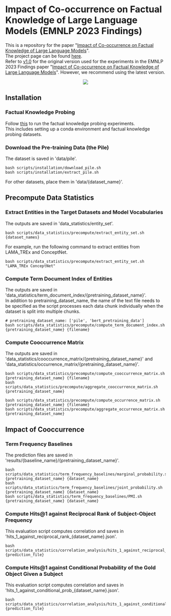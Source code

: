 # Impact of Co-occurrence on Factual Knowledge of Large Language Models (EMNLP 2023 Findings)
This is a repository for the paper "[Impact of Co-occurrence on Factual Knowledge of Large Language Models](https://aclanthology.org/2023.findings-emnlp.518.pdf)".  
The project page can be found [here](https://cheongwoong.github.io/projects/impact_of_cooccurrence/).  
Refer to [v1.0](https://github.com/CheongWoong/impact_of_cooccurrence/tree/v1.0) for the original version used for the experiments in the EMNLP 2023 Findings paper "[Impact of Co-occurrence on Factual Knowledge of Large Language Models](https://aclanthology.org/2023.findings-emnlp.518.pdf)". However, we recommend using the latest version.

<p align="center">
<img src="https://github.com/CheongWoong/cheongwoong.github.io/blob/master/assets/img/publication_preview/impact_of_cooccurrence.png"></img>
</p>


## Installation

### Factual Knowledge Probing
Follow [this](https://github.com/CheongWoong/factual_knowledge_probing) to run the factual knowledge probing experiments.  
This includes setting up a conda environment and factual knowledge probing datasets.

### Download the Pre-training Data (the Pile)
The dataset is saved in 'data/pile'.
```
bash scripts/installation/download_pile.sh
bash scripts/installation/extract_pile.sh
```

For other datasets, place them in 'data/{dataset_name}'.


## Precompute Data Statistics

### Extract Entities in the Target Datasets and Model Vocabularies
The outputs are saved in 'data_statistics/entity_set'.
```
bash scripts/data_statistics/precompute/extract_entity_set.sh {dataset_names}
```
For example, run the following command to extract entities from LAMA_TREx and ConceptNet.
```
bash scripts/data_statistics/precompute/extract_entity_set.sh "LAMA_TREx ConceptNet"
```

### Compute Term Document Index of Entities
The outputs are saved in 'data_statistics/term_document_index/{pretraining_dataset_name}'.  
In addition to pretraining_dataset_name, the name of the text file needs to be specified as the script processes each data chunk individually when the dataset is split into multiple chunks.
```
# pretraining_dataset_name: ['pile', 'bert_pretraining_data']
bash scripts/data_statistics/precompute/compute_term_document_index.sh {pretraining_dataset_name} {filename}
```

### Compute Cooccurrence Matrix
The outputs are saved in 'data_statistics/cooccurrence_matrix/{pretraining_dataset_name}' and 'data_statistics/occurrence_matrix/{pretraining_dataset_name}'.
```
bash scripts/data_statistics/precompute/compute_cooccurrence_matrix.sh {pretraining_dataset_name} {filename}
bash scripts/data_statistics/precompute/aggregate_cooccurrence_matrix.sh {pretraining_dataset_name}

bash scripts/data_statistics/precompute/compute_occurrence_matrix.sh {pretraining_dataset_name} {filename}
bash scripts/data_statistics/precompute/aggregate_occurrence_matrix.sh {pretraining_dataset_name}
```

## Impact of Cooccurrence

### Term Frequency Baselines
The prediction files are saved in 'results/{baseline_name}/{pretraining_dataset_name}'.
```
bash scripts/data_statistics/term_frequency_baselines/marginal_probability.sh {pretraining_dataset_name} {dataset_name}
bash scripts/data_statistics/term_frequency_baselines/joint_probability.sh {pretraining_dataset_name} {dataset_name}
bash scripts/data_statistics/term_frequency_baselines/PMI.sh {pretraining_dataset_name} {dataset_name}
```

### Compute Hits@1 against Reciprocal Rank of Subject-Object Frequency
This evaluation script computes correlation and saves in 'hits_1_against_reciprocal_rank_{dataset_name}.json'.
```
bash scripts/data_statistics/correlation_analysis/hits_1_against_reciprocal_rank.sh {prediction_file}
```

### Compute Hits@1 against Conditional Probability of the Gold Object Given a Subject
This evaluation script computes correlation and saves in 'hits_1_against_conditional_prob_{dataset_name}.json'.
```
bash scripts/data_statistics/correlation_analysis/hits_1_against_conditional_prob.sh {prediction_file}
```
